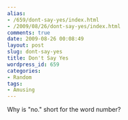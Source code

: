 ```yaml
---
alias:
- /659/dont-say-yes/index.html
- /2009/08/26/dont-say-yes/index.html
comments: true
date: 2009-08-26 00:08:49
layout: post
slug: dont-say-yes
title: Don't Say Yes
wordpress_id: 659
categories:
- Random
tags:
- Amusing
---
```


Why is "no." short for the word number?
